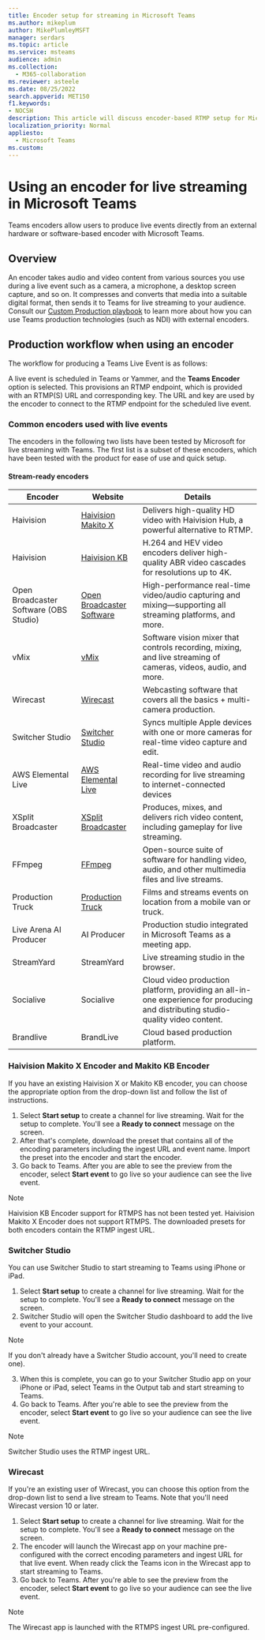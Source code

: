 ```yaml
---
title: Encoder setup for streaming in Microsoft Teams
ms.author: mikeplum
author: MikePlumleyMSFT
manager: serdars
ms.topic: article
ms.service: msteams
audience: admin
ms.collection: 
  - M365-collaboration
ms.reviewer: asteele
ms.date: 08/25/2022
search.appverid: MET150
f1.keywords:
- NOCSH
description: This article will discuss encoder-based RTMP setup for Microsoft Teams streaming events.
localization_priority: Normal
appliesto: 
  - Microsoft Teams
ms.custom:
---
```


# Using an encoder for live streaming in Microsoft Teams

Teams encoders allow users to produce live events directly from an external hardware or software-based encoder with Microsoft Teams.

## Overview

An encoder takes audio and video content from various sources you use during a live event such as a camera, a microphone, a desktop screen capture, and so on. It compresses and converts that media into a suitable digital format, then sends it to Teams for live streaming to your audience. Consult our [Custom Production playbook](https://aka.ms/CustomProductionVEP) to learn more about how you can use Teams production technologies (such as NDI) with external encoders.

## Production workflow when using an encoder

The workflow for producing a Teams Live Event is as follows:

A live event is scheduled in Teams or Yammer, and the **Teams Encoder** option is selected. This provisions an RTMP endpoint, which is provided with an RTMP(S) URL and corresponding key. The URL and key are used by the encoder to connect to the RTMP endpoint for the scheduled live event.

### Common encoders used with live events

The encoders in the following two lists have been tested by Microsoft for live streaming with Teams. The first list is a subset of these encoders, which have been tested with the product for ease of use and quick setup.

#### Stream-ready encoders

|Encoder                                |Website  |Details  |
|---------------------------------------|---------|---------|
|Haivision                              |[Haivision Makito X](https://www.haivision.com/microsoft/stream) |Delivers high-quality HD video with Haivision Hub, a powerful alternative to RTMP. |
|Haivision                              |[Haivision KB](https://www.haivision.com/microsoft/stream) |H.264 and HEV video encoders deliver high-quality ABR video cascades for resolutions up to 4K. |
|Open Broadcaster Software (OBS Studio) |[Open Broadcaster Software](https://obsproject.com/) |High-performance real-time video/audio capturing and mixing—supporting all streaming platforms, and more. |
|vMix                                   |[vMix](https://www.vmix.com/) |Software vision mixer that controls recording, mixing, and live streaming of cameras, videos, audio, and more. |
|Wirecast                               |[Wirecast](https://www.telestream.net/wirecast) |Webcasting software that covers all the basics + multi-camera production. |
|Switcher Studio                        |[Switcher Studio](https://www.switcherstudio.com/microsoft-stream) |Syncs multiple Apple devices with one or more cameras for real-time video capture and edit. |
|AWS Elemental Live                     |[AWS Elemental Live](https://www.elemental.com/products/aws-elemental-appliances-software/#elemental-live) |Real-time video and audio recording for live streaming to internet-connected devices |
|XSplit Broadcaster                     |[XSplit Broadcaster](https://www.xsplit.com/) |Produces, mixes, and delivers rich video content, including gameplay for live streaming. |
|FFmpeg                                 |[FFmpeg](https://ffmpeg.org/) |Open-source suite of software for handling video, audio, and other multimedia files and live streams. |
|Production Truck          |[Production Truck](https://www.blueframetech.com/productiontruck) |Films and streams events on location from a mobile van or truck. |
|Live Arena AI Producer                 |AI Producer |Production studio integrated in Microsoft Teams as a meeting app.|
|StreamYard                             |StreamYard |Live streaming studio in the browser.|
|Socialive                              |Socialive |Cloud video production platform, providing an all-in-one experience for producing and distributing studio-quality video content.|
|Brandlive                              |BrandLive |Cloud based production platform.|

### Haivision Makito X Encoder and Makito KB Encoder

If you have an existing Haivision X or Makito KB encoder, you can choose the appropriate option from the drop-down list and follow the list of instructions.

1. Select **Start setup** to create a channel for live streaming. Wait for the setup to complete. You'll see a **Ready to connect** message on the screen.
1. After that's complete, download the preset that contains all of the encoding parameters including the ingest URL and event name. Import the preset into the encoder and start the encoder.
1. Go back to Teams. After you are able to see the preview from the encoder, select **Start event** to go live so your audience can see the live event.

> [!NOTE]
> Haivision KB Encoder support for RTMPS has not been tested yet. Haivision Makito X Encoder does not support RTMPS. The downloaded presets for both encoders contain the RTMP ingest URL.

### Switcher Studio

You can use Switcher Studio to start streaming to Teams using iPhone or iPad.

1. Select **Start setup** to create a channel for live streaming. Wait for the setup to complete. You'll see a **Ready to connect** message on the screen.
2. Switcher Studio will open the Switcher Studio dashboard to add the live event to your account.

> [!NOTE]
> If you don't already have a Switcher Studio account, you'll need to create one).

3. When this is complete, you can go to your Switcher Studio app on your iPhone or iPad, select Teams in the Output tab and start streaming to Teams.
4. Go back to Teams. After you're able to see the preview from the encoder, select **Start event** to go live so your audience can see the live event.

> [!NOTE]
> Switcher Studio uses the RTMP ingest URL.

### Wirecast

If you're an existing user of Wirecast, you can choose this option from the drop-down list to send a live stream to Teams. Note that you'll need Wirecast version 10 or later.

1. Select **Start setup** to create a channel for live streaming. Wait for the setup to complete. You'll see a **Ready to connect** message on the screen.
1. The encoder will launch the Wirecast app on your machine pre-configured with the correct encoding parameters and ingest URL for that live event. When ready click the Teams icon in the Wirecast app to start streaming to Teams.
1. Go back to Teams. After you're able to see the preview from the encoder, select **Start event** to go live so your audience can see the live event.

> [!NOTE]
> The Wirecast app is launched with the RTMPS ingest URL pre-configured.
